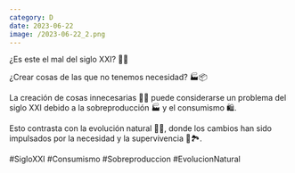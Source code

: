 ```yaml
--- 
category: D 
date: 2023-06-22 
image: /2023-06-22_2.png 
--- 
```


¿Es este el mal del siglo XXI? 🤔💭

¿Crear cosas de las que no tenemos necesidad? 🏭📦

La creación de cosas innecesarias 🚫💡 puede considerarse un problema del siglo XXI debido a la sobreproducción 🏭 y el consumismo 🛍️.

Esto contrasta con la evolución natural 🌿🔄, donde los cambios han sido impulsados por la necesidad y la supervivencia 🌱🏞️.

#SigloXXI #Consumismo #Sobreproduccion #EvolucionNatural